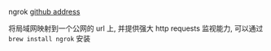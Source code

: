 ngrok [github address](https://github.com/inconshreveable/ngrok)

将局域网映射到一个公网的 url 上, 并提供强大 http requests 监视能力, 可以通过```brew install ngrok``` 安装
